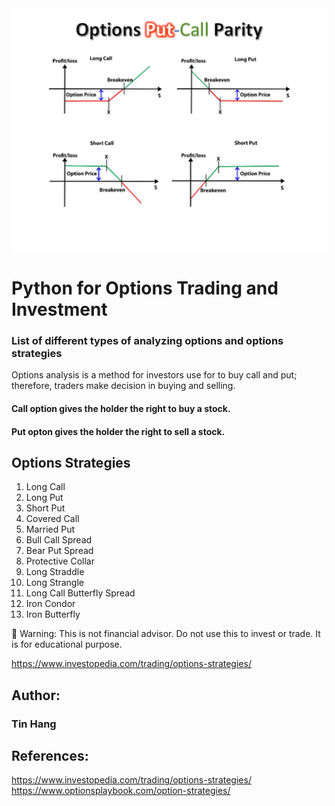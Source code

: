 <img src="Options_Titles.PNG">

# Python for Options Trading and Investment

### List of different types of analyzing options and options strategies  
Options analysis is a method for investors use for to buy call and put; therefore, traders make decision in buying and selling. 

#### Call option gives the holder the right to buy a stock.  
#### Put opton gives the holder the right to sell a stock.   

## Options Strategies  
1. Long Call
2. Long Put
3. Short Put
4. Covered Call  
5. Married Put  
6. Bull Call Spread  
7. Bear Put Spread  
8. Protective Collar  
9. Long Straddle  
10. Long Strangle  
11. Long Call Butterfly Spread  
12. Iron Condor  
13. Iron Butterfly  

:red_circle: Warning: This is not financial advisor.  Do not use this to invest or trade. It is for educational purpose.  

https://www.investopedia.com/trading/options-strategies/

## Author:    
### Tin Hang  

## References:  
https://www.investopedia.com/trading/options-strategies/  
https://www.optionsplaybook.com/option-strategies/  


